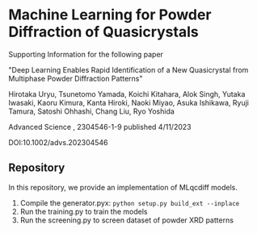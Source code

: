 # Machine Learning for Powder Diffraction of Quasicrystals

Supporting Information for the following paper

"Deep Learning Enables Rapid Identification of a New Quasicrystal from Multiphase Powder Diffraction Patterns"

Hirotaka Uryu, Tsunetomo Yamada, Koichi Kitahara, Alok Singh, Yutaka Iwasaki, Kaoru Kimura, Kanta Hiroki, Naoki Miyao, Asuka Ishikawa, Ryuji Tamura, Satoshi Ohhashi, Chang Liu, Ryo Yoshida

Advanced Science , 2304546-1-9 published 4/11/2023

DOI:10.1002/advs.202304546
 
## Repository
In this repository, we provide an implementation of MLqcdiff models.

1. Compile the generator.pyx: `python setup.py build_ext --inplace`
2. Run the training.py to train the models
3. Run the screening.py to screen dataset of powder XRD patterns
